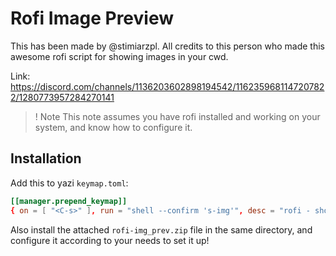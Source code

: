 # Rofi Image Preview

This has been made by @stimiarzpl. All credits to this person who made this awesome rofi script for showing images in your cwd.

Link: https://discord.com/channels/1136203602898194542/1162359681147207822/1280773957284270141

> ! Note
> This note assumes you have rofi installed and working on your system, and know how to configure it.

## Installation

Add this to yazi `keymap.toml`:

```toml
[[manager.prepend_keymap]]
{ on = [ "<C-s>" ], run = "shell --confirm 's-img'", desc = "rofi - show all images in the current directory" },
```

Also install the attached `rofi-img_prev.zip` file in the same directory, and configure it according to your needs to set it up!
